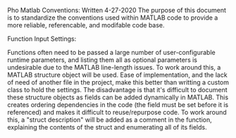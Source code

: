 Pho Matlab Conventions:
Written 4-27-2020
The purpose of this document is to standardize the conventions used within MATLAB code to provide a more reliable, referencable, and modifable code base.

Function Input Settings:

Functions often need to be passed a large number of user-configurable runtime parameters, and listing them all as optional parameters is undesirable due to the MATLAB line-length issues.
To work around this, a MATLAB structure object will be used. Ease of implementation, and the lack of need of another file in the project, make this better than writting a custom class to hold the settings.
The disadvantage is that it's difficult to document these structure objects as fields can be added dynamically in MATLAB. This creates ordering dependencies in the code (the field must be set before it is referenced) and makes it difficult to reuse/repurpose code.
To work around this, a "struct description" will be added as a comment in the function, explaining the contents of the struct and enumerating all of its fields.

